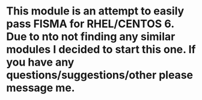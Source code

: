 # This module is an attempt to easily pass FISMA for RHEL/CENTOS 6. Due to nto not finding any similar modules I decided to start this one. If you have any questions/suggestions/other please message me.
